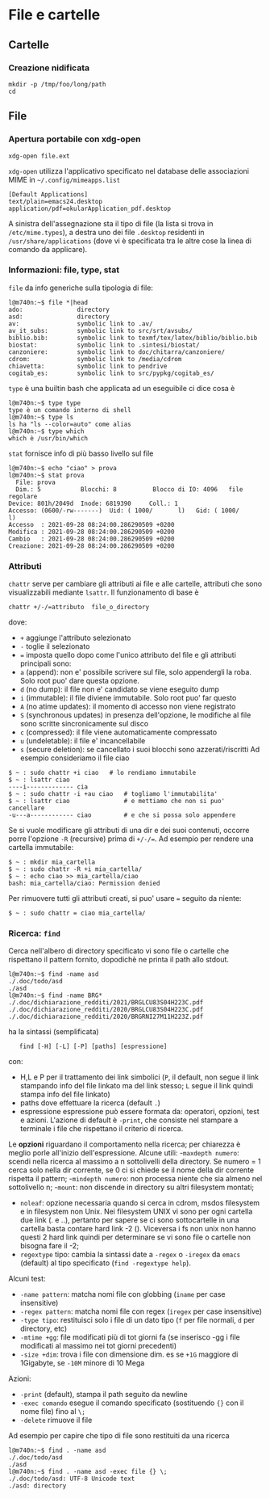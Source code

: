 # File e cartelle

## Cartelle

### Creazione nidificata
```
mkdir -p /tmp/foo/long/path
cd
```


## File

### Apertura portabile con xdg-open

```
xdg-open file.ext
```
`xdg-open` utilizza l'applicativo specificato nel database delle associazioni MIME in `~/.config/mimeapps.list`
```
[Default Applications]
text/plain=emacs24.desktop
application/pdf=okularApplication_pdf.desktop
```
A sinistra dell'assegnazione sta il tipo di file (la lista si trova in 
`/etc/mime.types`), a destra uno dei file `.desktop` residenti 
in `/usr/share/applications` (dove vi è specificata tra le altre cose
la linea di comando da applicare).


### Informazioni: file, type, stat
`file` da info generiche sulla tipologia di file:
```
l@m740n:~$ file *|head
ado:               directory
asd:               directory
av:                symbolic link to .av/
av_it_subs:        symbolic link to src/srt/avsubs/
biblio.bib:        symbolic link to texmf/tex/latex/biblio/biblio.bib
biostat:           symbolic link to .sintesi/biostat/
canzoniere:        symbolic link to doc/chitarra/canzoniere/
cdrom:             symbolic link to /media/cdrom
chiavetta:         symbolic link to pendrive
cogitab_es:        symbolic link to src/pypkg/cogitab_es/
```
`type` è una builtin bash che applicata ad un eseguibile ci dice cosa è
```
l@m740n:~$ type type
type è un comando interno di shell
l@m740n:~$ type ls
ls ha "ls --color=auto" come alias
l@m740n:~$ type which
which è /usr/bin/which
```
`stat` fornisce info di più basso livello sul file 
```
l@m740n:~$ echo "ciao" > prova
l@m740n:~$ stat prova
  File: prova
  Dim.: 5         	Blocchi: 8          Blocco di IO: 4096   file regolare
Device: 801h/2049d	Inode: 6819390     Coll.: 1
Accesso: (0600/-rw-------)  Uid: ( 1000/       l)   Gid: ( 1000/       l)
Accesso  : 2021-09-28 08:24:00.286290509 +0200
Modifica : 2021-09-28 08:24:00.286290509 +0200
Cambio   : 2021-09-28 08:24:00.286290509 +0200
Creazione: 2021-09-28 08:24:00.286290509 +0200
```

### Attributi
`chattr` serve per cambiare gli attributi ai file e alle cartelle,
attributi che sono visualizzabili mediante `lsattr`. 
Il funzionamento di base è 
```
chattr +/-/=attributo  file_o_directory
```
dove:
- `+` aggiunge l'attributo selezionato
- `-` toglie il selezionato
- `=` imposta quello dopo come l'unico attributo del file
e gli attributi principali sono:
- `a` (append): non e' possibile scrivere sul file, solo
  appendergli la roba. Solo root puo' dare questa opzione.
- `d` (no dump): il file non e' candidato se viene eseguito
  dump
- `i` (immutable): il file diviene immutabile. Solo root puo'
  far questo
- `A` (no atime updates): il momento di accesso non viene
  registrato
- `S` (synchronous updates) in presenza dell'opzione, le
  modifiche al file sono scritte sincronicamente sul disco
- `c` (compressed): il file viene automaticamente compressato
- `u` (undeletable): il file e' incancellabile
- `s` (secure deletion): se cancellato i suoi blocchi sono
  azzerati/riscritti
Ad esempio consideriamo il file ciao
```
$ ~ : sudo chattr +i ciao	# lo rendiamo immutabile
$ ~ : lsattr ciao 
----i------------- cia
$ ~ : sudo chattr -i +au ciao	# togliamo l'immutabilita'
$ ~ : lsattr ciao		        # e mettiamo che non si puo' cancellare
-u---a------------ ciao		    # e che si possa solo appendere
```

Se si vuole modificare gli attributi di una dir e dei suoi
contenuti, occorre porre l'opzione `-R` (recursive) prima di
`+/-/=`.  Ad esempio per rendere una cartella immutabile:
```
$ ~ : mkdir mia_cartella
$ ~ : sudo chattr -R +i mia_cartella/
$ ~ : echo ciao >> mia_cartella/ciao
bash: mia_cartella/ciao: Permission denied
```
Per rimuovere tutti gli attributi creati, si puo' usare `=` seguito da 
niente:
```
$ ~ : sudo chattr = ciao mia_cartella/
```

### Ricerca: `find`
Cerca nell'albero di directory specificato vi sono file o cartelle che
rispettano il pattern fornito, dopodichè ne printa il path allo
stdout.

```
l@m740n:~$ find -name asd
./.doc/todo/asd
./asd
l@m740n:~$ find -name BRG*
./.doc/dichiarazione_redditi/2021/BRGLCU83S04H223C.pdf
./.doc/dichiarazione_redditi/2020/BRGLCU83S04H223C.pdf
./.doc/dichiarazione_redditi/2020/BRGRNI27M11H223Z.pdf
```
ha la sintassi (semplificata)
```
   find [-H] [-L] [-P] [paths] [espressione]
```
con:
- H,L e P per il trattamento dei link simbolici (`P`, il default, non
  segue il link stampando info del file linkato ma del link stesso;
  `L` segue il link quindi stampa info del file linkato)
- paths dove effettuare la ricerca (default  `.`)
- espressione espressione può essere formata da: operatori,
  opzioni, test e azioni. L'azione di default è `-print`, che consiste nel
  stampare a terminale i file che rispettano il criterio di ricerca.

Le **opzioni** riguardano il comportamento nella ricerca; per chiarezza è
meglio porle all'inizio dell'espressione. Alcune utili: 
-`maxdepth numero`: scendi nella ricerca al massimo a n sottolivelli
  della directory. Se numero = 1 cerca solo nella dir corrente, se 0
  ci si chiede se il nome della dir corrente rispetta il pattern;
-`mindepth numero`: non processa niente che sia almeno nel sottolivello n;
-`mount`: non discende in directory su altri filesystem montati;
- `noleaf`: opzione necessaria quando si cerca in cdrom, msdos
  filesystem e in filesystem non Unix. Nei filesystem UNIX vi sono per
  ogni cartella due link (. e ..), pertanto per sapere se ci sono
  sottocartelle in una cartella basta contare hard link -2 (). Viceversa
  i fs non unix non hanno questi 2 hard link quindi per determinare se
  vi sono file o cartelle non bisogna fare il -2;
- `regextype` tipo: cambia la sintassi date a `-regex` o `-iregex` da
  `emacs` (default) al tipo specificato (`find -regextype help`).

Alcuni test:
- `-name pattern`: matcha nomi file con globbing (`iname` per case insensitive)
- `-regex pattern`: matcha nomi file con regex (`iregex` per case insensitive)
- `-type tipo`: restituisci solo i file di un dato tipo (`f` per file
  normali, `d` per directory, etc)
- `-mtime +gg`: file modificati più di tot giorni fa (se inserisco -gg
  i file modificati al massimo nei tot giorni precedenti)
- `-size +dim`: trova i file con dimensione dim. es se `+1G` maggiore di
  1Gigabyte, se `-10M` minore di 10 Mega
  

Azioni:
- `-print` (default), stampa il path seguito da newline
- `-exec comando` esegue il comando specificato (sostituendo `{}` con il
  nome file) fino al `\;`
- `-delete` rimuove il file

Ad esempio per capire che tipo di file sono restituiti da una ricerca
```
l@m740n:~$ find . -name asd
./.doc/todo/asd
./asd
l@m740n:~$ find . -name asd -exec file {} \;
./.doc/todo/asd: UTF-8 Unicode text
./asd: directory
```
